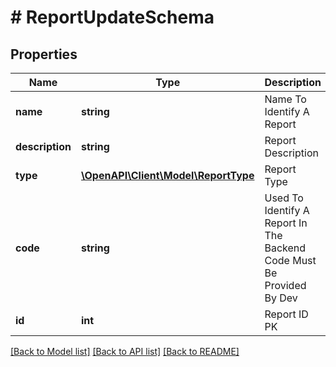 # # ReportUpdateSchema

## Properties

Name | Type | Description | Notes
------------ | ------------- | ------------- | -------------
**name** | **string** | Name To Identify A Report |
**description** | **string** | Report Description |
**type** | [**\OpenAPI\Client\Model\ReportType**](ReportType.md) | Report Type |
**code** | **string** | Used To Identify A Report In The Backend Code Must Be Provided By Dev |
**id** | **int** | Report ID PK |

[[Back to Model list]](../../README.md#models) [[Back to API list]](../../README.md#endpoints) [[Back to README]](../../README.md)
